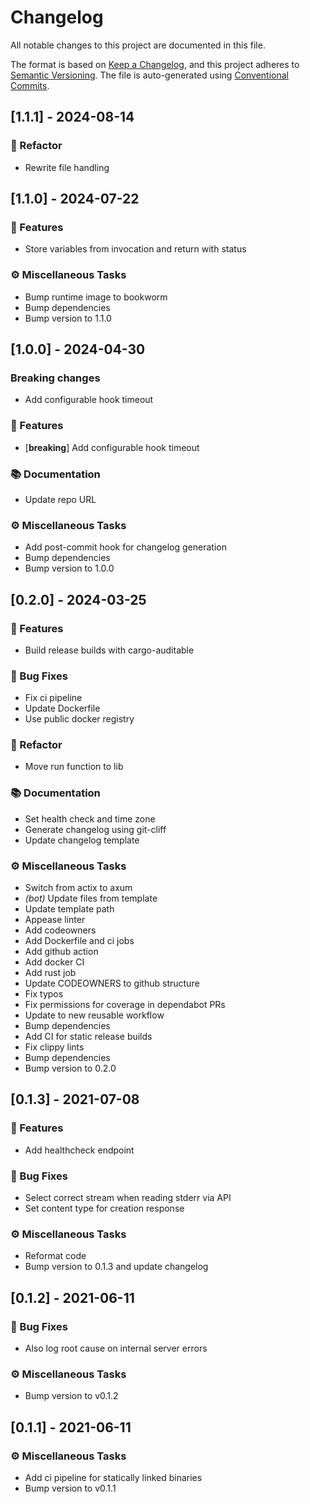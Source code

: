 # Changelog

All notable changes to this project are documented in this file.

The format is based on [Keep a Changelog], and this project adheres to
[Semantic Versioning]. The file is auto-generated using [Conventional Commits].

[keep a changelog]: https://keepachangelog.com/en/1.0.0/
[semantic versioning]: https://semver.org/spec/v2.0.0.html
[conventional commits]: https://www.conventionalcommits.org/en/v1.0.0/

## [1.1.1] - 2024-08-14

### 🚜 Refactor

- Rewrite file handling


## [1.1.0] - 2024-07-22

### 🚀 Features

- Store variables from invocation and return with status

### ⚙️ Miscellaneous Tasks

- Bump runtime image to bookworm
- Bump dependencies
- Bump version to 1.1.0


## [1.0.0] - 2024-04-30
### Breaking changes
 - Add configurable hook timeout

### 🚀 Features

- [**breaking**] Add configurable hook timeout

### 📚 Documentation

- Update repo URL

### ⚙️ Miscellaneous Tasks

- Add post-commit hook for changelog generation
- Bump dependencies
- Bump version to 1.0.0


## [0.2.0] - 2024-03-25

### 🚀 Features

- Build release builds with cargo-auditable

### 🐛 Bug Fixes

- Fix ci pipeline
- Update Dockerfile
- Use public docker registry

### 🚜 Refactor

- Move run function to lib

### 📚 Documentation

- Set health check and time zone
- Generate changelog using git-cliff
- Update changelog template

### ⚙️ Miscellaneous Tasks

- Switch from actix to axum
- *(bot)* Update files from template
- Update template path
- Appease linter
- Add codeowners
- Add Dockerfile and ci jobs
- Add github action
- Add docker CI
- Add rust job
- Update CODEOWNERS to github structure
- Fix typos
- Fix permissions for coverage in dependabot PRs
- Update to new reusable workflow
- Bump dependencies
- Add CI for static release builds
- Fix clippy lints
- Bump dependencies
- Bump version to 0.2.0


## [0.1.3] - 2021-07-08

### 🚀 Features

- Add healthcheck endpoint

### 🐛 Bug Fixes

- Select correct stream when reading stderr via API
- Set content type for creation response

### ⚙️ Miscellaneous Tasks

- Reformat code
- Bump version to 0.1.3 and update changelog


## [0.1.2] - 2021-06-11

### 🐛 Bug Fixes

- Also log root cause on internal server errors

### ⚙️ Miscellaneous Tasks

- Bump version to v0.1.2


## [0.1.1] - 2021-06-11

### ⚙️ Miscellaneous Tasks

- Add ci pipeline for statically linked binaries
- Bump version to v0.1.1


<!-- generated by git-cliff -->
